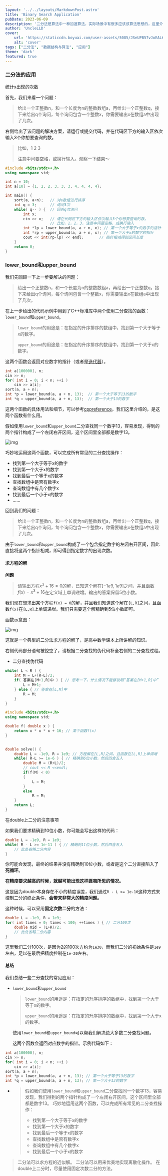 ```yaml
---
layout: '../../layouts/MarkdownPost.astro'
title: 'Binary Search Application'
pubDate: 2023-06-09
description: '二分法是算法中一种加速算法，实际场景中有很多应该该算法思想的，这里介绍一些二分法的相关应用：解方程近似解，离散化操作等'
author: 'UncleLLD'
cover:
    url: 'https://staticcdn.boyuai.com/user-assets/5085/JSeUPB57vJoEAL6Y6oXcKf/1.png!png'
    alt: 'cover'
tags: ["二分法", "数据结构与算法", "应用"]
theme: 'dark'
featured: true
---
```




### 二分法的应用

统计x出现的次数

首先，我们来看一个问题：

> 给出一个正整数n，和一个长度为n的整数数组a，再给出一个正整数q，接下来给出q个询问，每个询问包含一个整数x，你需要输出x在数组a中出现了几次。

右侧给出了该问题的解决方案，请运行或提交代码，并在代码区下方的输入区依次输入3个你想要查询的数。

> 比如，1 2 3
>
> 注意中间要空格，或换行输入。观察一下结果～

```cpp
#include <bits/stdc++.h>
using namespace std;

int n = 10;
int a[10] = {1, 2, 2, 3, 3, 3, 4, 4, 4, 4};

int main() {
    sort(a, a+n);   // 对a数组进行排序
    int q = 3;      // 询问3次
    while( q-- ) {  // 回答q次询问
        int x;
        cin >> x;   // 请在代码区下方的输入区依次输入3个你想要查询的数。
                    // 比如，1，2，3，注意中间要空格，或换行输入
        int *lp = lower_bound(a, a + n, x); // 第一个大于等于x的数字的指针
        int *rp = upper_bound(a, a + n, x); // 第一个大于x的数字的指针
        cout << int(rp-lp) << endl;       // 指针相减得到区间长度
    }
    return 0;
}
```

### lower_bound和upper_bound

我们先回顾一下上一步要解决的问题：

> 给出一个正整数n，和一个长度为n的整数数组a，再给出一个正整数q，接下来给出q个询问，每个询问包含一个整数x，你需要输出x在数组a中出现了几次。

在上一步给出的代码示例中用到了C++标准库中两个使用二分查找的函数：`lower_bound`和`upper_bound`。

> `lower_bound`的用途是：在指定的升序排序的数组中，找到第一个大于等于x的数字。
>
> `upper_bound`的用途是：在指定的升序排序的数组中，找到第一个大于x的数字。

这两个函数会返回对应数字的指针（或者是[迭代器](http://c.biancheng.net/view/413.html)）。

```cpp
int a[100000], n;
cin >> n;
for( int i = 0; i < n; ++i )
    cin >> a[i];
sort(a, a + n);
int *p = lower_bound(a, a + n, 13);  // 第一个大于等于13的数字
int *q = upper_bound(a, a + n, 13);  // 第一个大于13的数字
```

这两个函数的具体用法和细节，可以参考[cppreference](https://en.cppreference.com/w/cpp/algorithm/lower_bound)，我们这里介绍的，是这两个函数有什么用。

假如使用`lower_bound`和`upper_bound`二分查找同一个数字13，容易发现，得到的两个指针构成了一个左闭右开区间，这个区间里全部都是数字13。

![img](https://staticcdn.boyuai.com/user-assets/5085/TqwNCYg3WWexMnHTJLPG6M/a1.png!png)

巧妙地运用这两个函数，可以完成所有常见的二分查找操作：

- 找到第一个大于等于x的数字
- 找到第一个大于x的数字
- 找到最后一个等于x的数字
- 查找数组中是否有数字x
- 查询数组中有几个数字x
- 找到最后一个小于x的数字
- ……

回到我们的问题：

> 给出一个正整数n，和一个长度为n的整数数组a，再给出一个正整数q，接下来给出q个询问，每个询问包含一个整数x，你需要输出x在数组a中出现了几次。

由于`lower_bound`和`upper_bound`构成了一个包含指定数字的左闭右开区间，因此直接将这两个指针相减，即可得到指定数字的出现次数。

 

#### 求方程的解

**问题**

> 请输出方程$x^3 + 16 = 0$的解，已知这个解在$[-1e9,1e9]$之间，并且函数$f(x) = x^3 + 16$在定义域上单调递增。输出的答案保留5位小数。

我们现在想求出某个方程`f(x) = 0`的解，并且我们知道这个解在`[L,R]`之间，且函数`f(x)`在`[L,R]`上单调递增。我们只需要这个解精确到5位小数即可。

函数示意图：

![img](https://staticcdn.boyuai.com/user-assets/5085/JSeUPB57vJoEAL6Y6oXcKf/1.png!png)

这就是一个典型的二分法求方程的解了，是高中数学课本上所讲解的知识。

右侧代码部分语句被挖空了，请根据二分查找的伪代码补全右侧的二分查找过程。

- 二分查找伪代码

```cpp
while( L < R ) {
    int M = L+(R-L)/2;
    if( 答案在[M+1,R]中 ) { // 思考一下，什么情况下能够说明“答案在[M+1,R]中”
        L = M+1;
    } else { // 答案在[L,M]中
        R = M;
    }
}
```

```CPP
#include <bits/stdc++.h>
using namespace std;

double f( double x ) {
    return x * x * x + 16; // 某个函数f(x)
}

    
double solve() {
    double L = -1e9, R = 1e9; // 方程解在[L,R]之间，且函数在[L,R]上单调增
    while( R-L >= 1e-6 ) { // 精确到6位小数，然后四舍五入
        double M = (R+L)/2;
        // cout << M <<endl;
        if(f(M) < 0)
        {
            L = M;
        }
        else
            R = M;
    }
    return L;
}  
```

在double上二分的注意事项

如果我们要求精确到10位小数，你可能会写出这样的代码：

```cpp
double L = -1e9, R = 1e9;
while( R - L >= 1e-11 ) { // 精确到11位小数，然后四舍五入
    // 此处省略二分内容
}
```

你可能会发现，最终的结果并没有精确到10位小数，或者是这个二分直接陷入了**死循环**。

**在精度要求越高的时候，就越可能出现这样匪夷所思的情况。**

这是因为double本身存在不小的精度误差，我们通过`R - L >= 1e-10`这种方式来控制二分的终止条件，**会带来非常大的精度问题。**

这种时候，可以采用**固定次数二分**的方法：

```cpp
double L = -1e9, R = 1e9;
for( int times = 0; times < 100; ++times ) { // 二分100次
    double mid = (L+R)/2;
    // 此处省略二分内容
}
```

这里我们二分100次，是因为2的100次方约为`1e30`，而我们二分的初始条件是`1e9`左右，足以在最后把精度控制在`1e-20`左右。

#### 总结

我们总结一些二分查找的常见应用：

- `lower_bound`和`upper_bound`

  > `lower_bound`的用途是：在指定的升序排序的数组中，找到第一个大于等于x的数字。
  >
  > `upper_bound`的用途是：在指定的升序排序的数组中，找到第一个大于x的数字。

  使用`lower_bound`和`upper_bound`可以帮我们解决绝大多数二分查找问题。

  这两个函数会返回对应数字的指针。示例代码如下：

```cpp
int a[100000], n;
cin >> n;
for( int i = 0; i < n; ++i )
    cin >> a[i];
sort(a, a + n);
int *p = lower_bound(a, a + n, 13); // 第一个大于等于13的数字
int *q = upper_bound(a, a + n, 13); // 第一个大于13的数字
```

-   > 假如我们使用`lower_bound`和`upper_bound`二分查找同一个数字13，容易发现，我们得到的两个指针构成了一个左闭右开区间，这个区间里全部都是数字13。
    > 巧妙地运用这两个函数，可以完成所有常见的二分查找操作：
    > - 找到第一个大于等于x的数字
    > - 找到第一个大于x的数字
    > - 找到最后一个等于x的数字
    > - 查找数组中是否有数字x
    > - 查询数组中有几个数字x
    > - 找到最后一个小于x的数字

> 二分法可以求方程的近似解。
> 二分法可以用来优美地实现离散化操作。
> 在double上二分时，尽量使用固定次数二分的方法。